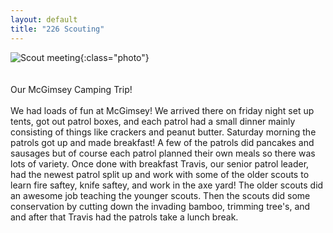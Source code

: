 ```yaml
---
layout: default
title: "226 Scouting"
---
```

![Scout meeting](https://cbc-scouts-226.s3.amazonaws.com/sample.jpg){:class="photo"} <br><br><br>
Our McGimsey Camping Trip! <br><br>
We had loads of fun at McGimsey! We arrived there on friday night set up tents, got out patrol boxes, and each patrol had a small dinner mainly consisting of things like crackers and peanut butter. Saturday morning the patrols got up and made breakfast! A few of the patrols did pancakes and sausages but of course each patrol planned their own meals so there was lots of variety. Once done with breakfast Travis, our senior patrol leader, had the newest patrol split up and work with some of the older scouts to learn fire saftey, knife saftey, and work in the axe yard! The older scouts did an awesome job teaching the younger scouts. Then the scouts did some conservation by cutting down the invading bamboo, trimming tree's, and  and after that Travis had the patrols take a lunch break. 